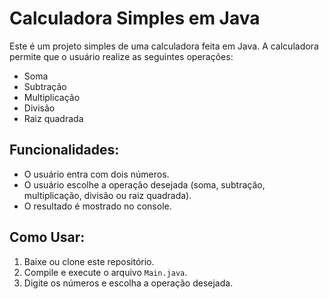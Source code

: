 # Calculadora Simples em Java

Este é um projeto simples de uma calculadora feita em Java. A calculadora permite que o usuário realize as seguintes operações:

- Soma
- Subtração
- Multiplicação
- Divisão
- Raiz quadrada

## Funcionalidades:
- O usuário entra com dois números.
- O usuário escolhe a operação desejada (soma, subtração, multiplicação, divisão ou raiz quadrada).
- O resultado é mostrado no console.

## Como Usar:
1. Baixe ou clone este repositório.
2. Compile e execute o arquivo `Main.java`.
3. Digite os números e escolha a operação desejada.
